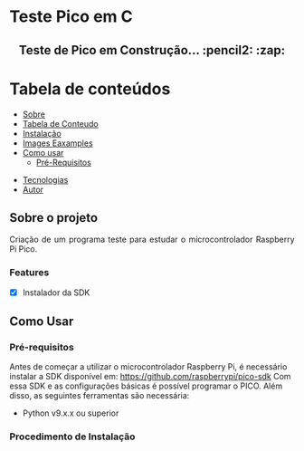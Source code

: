 # Teste Pico em C

<h2 align="center"> 
    Teste de Pico em Construção... :pencil2: :zap:
</h2>

# Tabela de conteúdos

<!--ts-->
   * [Sobre](#Sobre-o-projeto)
   * [Tabela de Conteudo](#tabela-de-conteudo)
   * [Instalação](#features)
   * [Images Eaxamples](#images-examples)
   * [Como usar](#como-usar)
      * [Pré-Requisitos](#pre-requisitos)
<!--    * [Tests](#testes) -->
   * [Tecnologias](#tecnologias)
   * [Autor](#autor)
<!--te-->

## Sobre o projeto
<p align="justify">
Criação de um programa teste para estudar o microcontrolador Raspberry Pi Pico.
</p>

### Features

- [x] Instalador da SDK


## Como Usar

### Pré-requisitos
Antes de começar a utilizar o microcontrolador Raspberry Pi, é necessário instalar a SDK disponível em: https://github.com/raspberrypi/pico-sdk
Com essa SDK e as configurações básicas é possível programar o PICO. Além disso, as seguintes ferramentas são necessária:
  * Python v9.x.x ou superior
### Procedimento de Instalação
